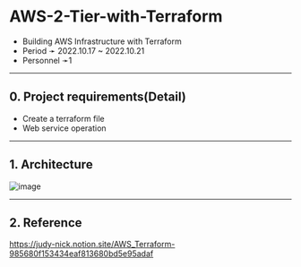 # AWS-2-Tier-with-Terraform
* Building AWS Infrastructure with Terraform
* Period ➛ 2022.10.17 ~ 2022.10.21
* Personnel ➛1

----
## 0. Project requirements(Detail)
* Create a terraform file
* Web service operation

----
## 1. Architecture
![image](https://user-images.githubusercontent.com/110655818/217742009-be2b399a-9de9-4ad1-939b-fb5b2d9cf059.png)

----
## 2. Reference
https://judy-nick.notion.site/AWS_Terraform-985680f153434eaf813680bd5e95adaf
